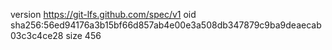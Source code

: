 version https://git-lfs.github.com/spec/v1
oid sha256:56ed94176a3b15bf66d857ab4e00e3a508db347879c9ba9deaecab03c3c4ce28
size 456
